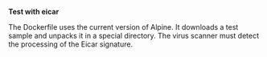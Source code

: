 **Test with eicar**

The Dockerfile uses the current version of Alpine. It downloads a test sample and unpacks it in a special directory. The virus scanner must detect the processing of the Eicar signature. 
